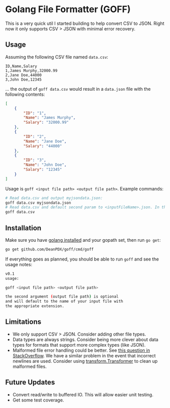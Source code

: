# Golang File Formatter (GOFF)

This is a very quick util I started building to help convert CSV to JSON. Right now it only supports CSV > JSON with minimal error recovery.

## Usage

Assuming the following CSV file named `data.csv`:

```csv
ID,Name,Salary
1,James Murphy,32000.99
2,Jane Doe,44000
3,John Doe,12345
```

... the output of `goff data.csv` would result in a `data.json` file with the following contents:

```json
[
	{
		"ID": "1",
		"Name": "James Murphy",
		"Salary": "32000.99"
	},
	{
		"ID": "2",
		"Name": "Jane Doe",
		"Salary": "44000"
	},
	{
		"ID": "3",
		"Name": "John Doe",
		"Salary": "12345"
	}
]
```

Usage is `goff <input file path> <output file path>`. Example commands:

```bash 
# Read data.csv and output myjsondata.json:
goff data.csv myjsondata.json
# Read data.csv and default second param to <inputFileName>.json. In this case data.json:
goff data.csv
```

## Installation

Make sure you have [golang  installed](https://golang.org/) and your gopath set, then run `go get`:

```bash
go get github.com/DeanPDX/goff/cmd/goff
```

If everything goes as planned, you should be able to run `goff` and see the usage notes:

```bash
v0.1
usage:

goff <input file path> <output file path>

the second argument (output file path) is optional
and will default to the name of your input file with
the appropriate extension.
```

## Limitations

- We only support CSV > JSON. Consider adding other file types.
- Data types are always strings. Consider being more clever about data types for formats that support more complex types (like JSON).
- Malformed file error handling could be better. See [this question in StackOverflow](https://stackoverflow.com/questions/30633115/golang-file-reading-only-reading-last-line). We have a similar problem in the event that incorrect newlines are used. Consider using [transform.Transformer](https://godoc.org/golang.org/x/text/transform#Transformer) to clean up malformed files.

## Future Updates

- Convert read/write to buffered IO. This will allow easier unit testing.
- Get some test coverage.